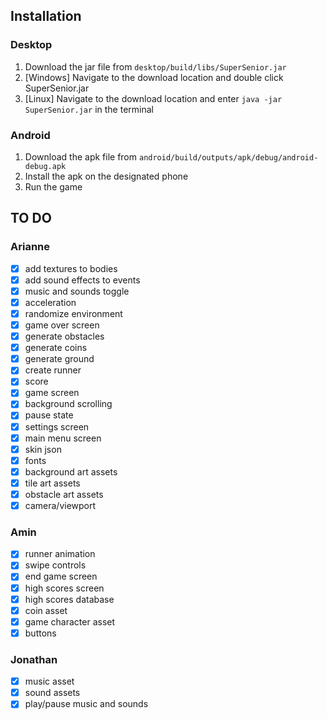 ## Installation
### Desktop
1. Download the jar file from `desktop/build/libs/SuperSenior.jar`
2. [Windows] Navigate to the download location and double click SuperSenior.jar
3. [Linux] Navigate to the download location and enter `java -jar SuperSenior.jar` in the terminal

### Android
1. Download the apk file from `android/build/outputs/apk/debug/android-debug.apk`
2. Install the apk on the designated phone
3. Run the game

## TO DO
### Arianne
- [x] add textures to bodies
- [x] add sound effects to events
- [x] music and sounds toggle
- [x] acceleration
- [x] randomize environment
- [x] game over screen
- [x] generate obstacles
- [x] generate coins
- [x] generate ground
- [x] create runner
- [x] score
- [x] game screen
- [x] background scrolling
- [x] pause state
- [x] settings screen
- [x] main menu screen
- [x] skin json
- [x] fonts
- [x] background art assets
- [x] tile art assets
- [x] obstacle art assets
- [x] camera/viewport

### Amin
- [x] runner animation
- [x] swipe controls
- [x] end game screen
- [x] high scores screen
- [x] high scores database
- [x] coin asset
- [x] game character asset
- [x] buttons

### Jonathan
- [x] music asset
- [x] sound assets
- [x] play/pause music and sounds
